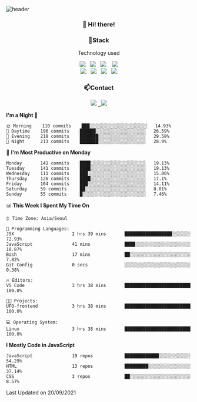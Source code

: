![header](https://capsule-render.vercel.app/api?type=waving&color=gradient&height=200&text=Che-ri&fontAlign=70&fontAlignY=40&animation=twinkling)

<h3 align="center">👋 Hi! there!</h3>

<h3 align="center">📌Stack</h3>
<p align="center">Technology used</p>
<div align="center"><img src="https://img.shields.io/badge/HTML5-e74c3c?style=flat-square&logo=HTML5&logoColor=white"></img> &nbsp <img src="https://img.shields.io/badge/CSS3-0A84FF?style=flat-square&logo=CSS3&logoColor=white"></img>  &nbsp <img src="https://img.shields.io/badge/SCSS-fd79a8?style=flat-square&logo=Sass&logoColor=white"/></a>&nbsp  &nbsp <img src="https://img.shields.io/badge/styled%2Dcomponents-DB7093?style=flat-square&logo=styled%2Dcomponents&logoColor=white"/></a>
<br><img src="https://img.shields.io/badge/JavaScript-FFCD11?style=flat-square&logo=JavaScript&logoColor=white"></img> &nbsp <img src="https://img.shields.io/badge/React-00BCF6?style=flat-square&logo=React&logoColor=white"></img> &nbsp <img src="https://img.shields.io/badge/Redux-764ABC?style=flat-square&logo=Redux&logoColor=white"/></a> &nbsp <img src="https://img.shields.io/badge/jQuery-3655FF?style=flat-square&logo=jQuery&logoColor=white"></img></div>

<h3 align="center">📫Contact</h3>
<div align="center"><a href="https://cheri.tistory.com/"><img src="https://img.shields.io/badge/Cheri-AD29B6?style=flat-square&logo=Tidal&logoColor=white"/></a> <a href="rnjs1135@gmail.com"> &nbsp <img src="https://img.shields.io/badge/Gmail-EA4335?style=flat-square&logo=Gmail&logoColor=white"/></a></div>

<!--START_SECTION:waka-->
**I'm a Night 🦉** 

```text
🌞 Morning    110 commits    ███░░░░░░░░░░░░░░░░░░░░░░   14.93% 
🌆 Daytime    196 commits    ██████░░░░░░░░░░░░░░░░░░░   26.59% 
🌃 Evening    218 commits    ███████░░░░░░░░░░░░░░░░░░   29.58% 
🌙 Night      213 commits    ███████░░░░░░░░░░░░░░░░░░   28.9%

```
📅 **I'm Most Productive on Monday** 

```text
Monday       141 commits    ████░░░░░░░░░░░░░░░░░░░░░   19.13% 
Tuesday      141 commits    ████░░░░░░░░░░░░░░░░░░░░░   19.13% 
Wednesday    111 commits    ███░░░░░░░░░░░░░░░░░░░░░░   15.06% 
Thursday     126 commits    ████░░░░░░░░░░░░░░░░░░░░░   17.1% 
Friday       104 commits    ███░░░░░░░░░░░░░░░░░░░░░░   14.11% 
Saturday     59 commits     ██░░░░░░░░░░░░░░░░░░░░░░░   8.01% 
Sunday       55 commits     █░░░░░░░░░░░░░░░░░░░░░░░░   7.46%

```


📊 **This Week I Spent My Time On** 

```text
⌚︎ Time Zone: Asia/Seoul

💬 Programming Languages: 
JSX                      2 hrs 39 mins       ██████████████████░░░░░░░   72.93% 
JavaScript               41 mins             ████░░░░░░░░░░░░░░░░░░░░░   18.87% 
Bash                     17 mins             ██░░░░░░░░░░░░░░░░░░░░░░░   7.82% 
Git Config               0 secs              ░░░░░░░░░░░░░░░░░░░░░░░░░   0.38%

🔥 Editors: 
VS Code                  3 hrs 38 mins       █████████████████████████   100.0%

🐱‍💻 Projects: 
UFO-frontend             3 hrs 38 mins       █████████████████████████   100.0%

💻 Operating System: 
Linux                    3 hrs 38 mins       █████████████████████████   100.0%

```

**I Mostly Code in JavaScript** 

```text
JavaScript               19 repos            █████████████░░░░░░░░░░░░   54.29% 
HTML                     13 repos            █████████░░░░░░░░░░░░░░░░   37.14% 
CSS                      3 repos             ██░░░░░░░░░░░░░░░░░░░░░░░   8.57%

```



 Last Updated on 20/09/2021
<!--END_SECTION:waka-->
